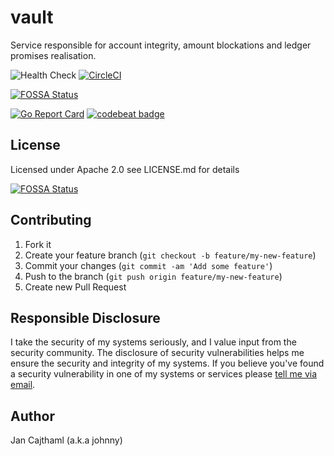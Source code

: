 # vault

Service responsible for account integrity, amount blockations and ledger promises realisation.

![Health Check](https://github.com/jancajthaml-openbank/vault/workflows/Health%20Check/badge.svg)
[![CircleCI](https://circleci.com/gh/jancajthaml-openbank/vault/tree/main.svg?style=shield)](https://circleci.com/gh/jancajthaml-openbank/vault/tree/main)

[![FOSSA Status](https://app.fossa.com/api/projects/git%2Bgithub.com%2Fjancajthaml-openbank%2Fvault.svg?type=shield)](https://app.fossa.com/projects/git%2Bgithub.com%2Fjancajthaml-openbank%2Fvault?ref=badge_shield)

[![Go Report Card](https://goreportcard.com/badge/github.com/jancajthaml-openbank/vault)](https://goreportcard.com/report/github.com/jancajthaml-openbank/vault) [![codebeat badge](https://codebeat.co/badges/e9005c86-3d5f-4a79-809c-994223f09823)](https://codebeat.co/projects/github-com-jancajthaml-openbank-vault-main)


## License

Licensed under Apache 2.0 see LICENSE.md for details

[![FOSSA Status](https://app.fossa.com/api/projects/git%2Bgithub.com%2Fjancajthaml-openbank%2Fvault.svg?type=large)](https://app.fossa.com/projects/git%2Bgithub.com%2Fjancajthaml-openbank%2Fvault?ref=badge_large)

## Contributing

1. Fork it
2. Create your feature branch (`git checkout -b feature/my-new-feature`)
3. Commit your changes (`git commit -am 'Add some feature'`)
4. Push to the branch (`git push origin feature/my-new-feature`)
5. Create new Pull Request

## Responsible Disclosure

I take the security of my systems seriously, and I value input from the security community. The disclosure of security vulnerabilities helps me ensure the security and integrity of my systems. If you believe you've found a security vulnerability in one of my systems or services please [tell me via email](mailto:jan.cajthaml@gmail.com).

## Author

Jan Cajthaml (a.k.a johnny)
